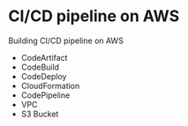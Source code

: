 # CI/CD pipeline on AWS

Building CI/CD pipeline on AWS


  - CodeArtifact
  - CodeBuild
  - CodeDeploy
  - CloudFormation
  - CodePipeline
  - VPC
  - S3 Bucket
